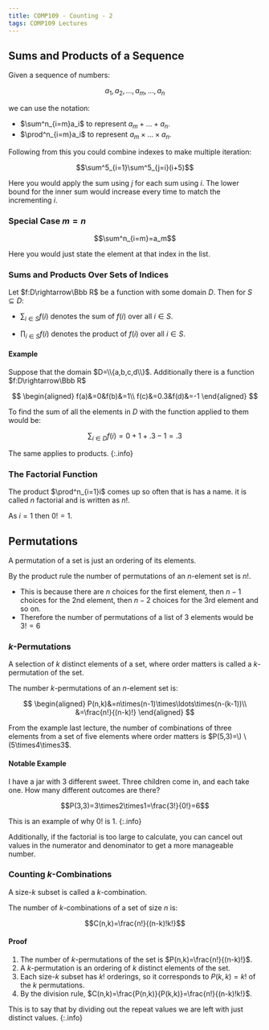 ```yaml
---
title: COMP109 - Counting - 2
tags: COMP109 Lectures
---
```

## Sums and Products of a Sequence
Given a sequence of numbers:

$$a_1,a_2,\ldots,a_m,\ldots,a_n$$

we can use the notation:

* $\sum^n_{i=m}a_i$ to represent $a_m+\ldots+a_n$.
* $\prod^n_{i=m}a_i$ to represent $a_m\times\ldots\times a_n$.

Following from this you could combine indexes to make multiple iteration:

$$\sum^5_{i=1}\sum^5_{j=i}(i+5)$$

Here you would apply the sum using $j$ for each sum using $i$. The lower bound for the inner sum would increase every time to match the incrementing $i$.

### Special Case $m=n$
$$\sum^n_{i=m}=a_m$$

Here you would just state the element at that index in the list. 

### Sums and Products Over Sets of Indices
Let $f:D\rightarrow\Bbb R$ be a function with some domain $D$. Then for $S\subseteq D$:

* $\sum_{i\in S}f(i)$ denotes the sum of $f(i)$ over all $i\in S$.

* $\prod_{i\in S}f(i)$ denotes the product of $f(i)$ over all $i\in S$.

#### Example
Suppose that the domain $D=\\{a,b,c,d\\}$. Additionally there is a function $f:D\rightarrow\Bbb R$

$$
\begin{aligned}
f(a)&=0&f(b)&=1\\
f(c)&=0.3&f(d)&=-1
\end{aligned}
$$

To find the sum of all the elements in $D$ with the function applied to them would be:

$$\sum_{i\in D}f(i)=0+1+.3-1=.3$$

The same applies to products.
{:.info}

### The Factorial Function
The product $\prod^n_{i=1}i$ comes up so often that is has a name. it is called $n$ factorial and is written as $n!$.

As $i=1$ then $0!=1$.

## Permutations
A permutation of a set is just an ordering of its elements.

By the product rule the number of permutations of an $n$-element set is $n!$.

* This is because there are $n$ choices for the first element, then $n-1$ choices for the 2nd element, then $n-2$ choices for the 3rd element and so on.
* Therefore the number of permutations of a list of 3 elements would be $3!=6$

### $k$-Permutations
A selection of $k$ distinct elements of a set, where order matters is called a $k$-permutation of the set.

The number $k$-permutations of an $n$-element set is:

$$
\begin{aligned}
P(n,k)&=n\times(n-1)\times\ldots\times(n-(k-1))\\
&=\frac{n!}{(n-k)!}
\end{aligned}
$$

From the example last lecture, the number of combinations of three elements from a set of five elements where order matters is $P(5,3)=\) \(5\times4\times3$.

#### Notable Example
I have a jar with 3 different sweet. Three children come in, and each take one. How many different outcomes are there?

$$P(3,3)=3\times2\times1=\frac{3!}{0!}=6$$

This is an example of why $0!$ is 1.
{:.info}

Additionally, if the factorial is too large to calculate, you can cancel out values in the numerator and denominator to get a more manageable number.

### Counting $k$-Combinations
A size-$k$ subset is called a $k$-combination.

The number of $k$-combinations of a set of size $n$ is:

$$C(n,k)=\frac{n!}{(n-k)!k!}$$

#### Proof 

1. The number of $k$-permutations of the set is $P(n,k)=\frac{n!}{(n-k)!}$.
1. A $k$-permutation is an ordering of $k$ distinct elements of the set.
1. Each size-$k$ subset has $k!$ orderings, so it corresponds to $P(k,k)=k!$ of the $k$ permutations.
1. By the division rule, $C(n,k)=\frac{P(n,k)}{P(k,k)}=\frac{n!}{(n-k)!k!}$.

This is to say that by dividing out the repeat values we are left with just distinct values.
{:.info}
